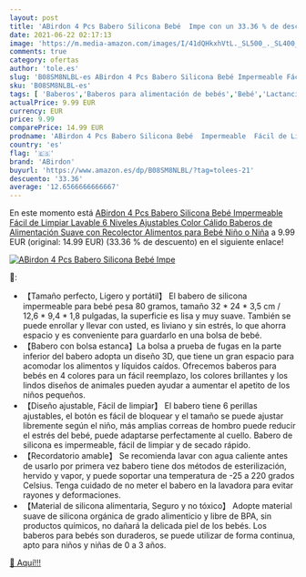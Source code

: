 ```yaml
---
layout: post
title: 'ABirdon 4 Pcs Babero Silicona Bebé  Impe con un 33.36 % de descuento'
date: 2021-06-22 02:17:13
image: 'https://m.media-amazon.com/images/I/41dQHkxhVtL._SL500_._SL400_.jpg'
comments: true
category: ofertas
author: 'tole.es'
slug: 'B08SM8NLBL-es ABirdon 4 Pcs Babero Silicona Bebé Impermeable Fácil de...'
sku: 'B08SM8NLBL-es'
tags: [ 'Baberos','Baberos para alimentación de bebés','Bebé','Lactancia y alimentación','abirdon','babero','bebé', ]
actualPrice: 9.99 EUR
currency: EUR
price: 9.99
comparePrice: 14.99 EUR
prodname: 'ABirdon 4 Pcs Babero Silicona Bebé  Impermeable  Fácil de Limpiar  Lavable  6 Niveles Ajustables  Color Cálido Baberos de Alimentación Suave con Recolector Alimentos para Bebé Niño o Niña'
country: 'es'
flag: '🇪🇸'
brand: 'ABirdon'
buyurl: 'https://www.amazon.es/dp/B08SM8NLBL/?tag=tolees-21'
descuento: '33.36'
average: '12.6566666666667'
---
```


En este momento está [ABirdon 4 Pcs Babero Silicona Bebé  Impermeable  Fácil de Limpiar  Lavable  6 Niveles Ajustables  Color Cálido Baberos de Alimentación Suave con Recolector Alimentos para Bebé Niño o Niña](https://www.amazon.es/dp/B08SM8NLBL/?tag=tolees-21) a 9.99 EUR (original: 14.99 EUR) (33.36 %  de descuento) en el siguiente enlace!

[![ABirdon 4 Pcs Babero Silicona Bebé  Impe](https://m.media-amazon.com/images/I/41dQHkxhVtL._SL500_._SL400_.jpg)](https://www.amazon.es/dp/B08SM8NLBL/?tag=tolees-21)

🔎:

- 【Tamaño perfecto, Ligero y portátil】 El babero de silicona impermeable para bebé pesa 80 gramos, tamaño 32 * 24 * 3,5 cm / 12,6 * 9,4 * 1,8 pulgadas, la superficie es lisa y muy suave. También se puede enrollar y llevar con usted, es liviano y sin estrés, lo que ahorra espacio y es conveniente para guardarlo en una bolsa de bebé.
- 【Babero con bolsa estanca】La bolsa a prueba de fugas en la parte inferior del babero adopta un diseño 3D, que tiene un gran espacio para acomodar los alimentos y líquidos caídos. Ofrecemos baberos para bebés en 4 colores para un fácil reemplazo, los colores brillantes y los lindos diseños de animales pueden ayudar a aumentar el apetito de los niños pequeños.
- 【Diseño ajustable, Fácil de limpiar】 El babero tiene 6 perillas ajustables, el botón es fácil de bloquear y el tamaño se puede ajustar libremente según el niño, más amplias correas de hombro puede reducir el estrés del bebé, puede adaptarse perfectamente al cuello. Babero de silicona es impermeable, fácil de limpiar y de secado rápido.
- 【Recordatorio amable】 Se recomienda lavar con agua caliente antes de usarlo por primera vez babero tiene dos métodos de esterilización, hervido y vapor, y puede soportar una temperatura de -25 a 220 grados Celsius. Tenga cuidado de no meter el babero en la lavadora para evitar rayones y deformaciones.
- 【Material de silicona alimentaria, Seguro y no tóxico】 Adopte material suave de silicona orgánica de grado alimenticio y libre de BPA, sin productos químicos, no dañará la delicada piel de los bebés. Los baberos para bebés son duraderos, se puede utilizar de forma continua, apto para niños y niñas de 0 a 3 años.

[🛒 Aquí!!!](https://www.amazon.es/dp/B08SM8NLBL/?tag=tolees-21)

